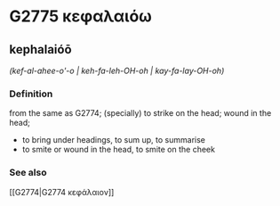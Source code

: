 # G2775 κεφαλαιόω

## kephalaióō

_(kef-al-ahee-o'-o | keh-fa-leh-OH-oh | kay-fa-lay-OH-oh)_

### Definition

from the same as G2774; (specially) to strike on the head; wound in the head; 

- to bring under headings, to sum up, to summarise
- to smite or wound in the head, to smite on the cheek

### See also

[[G2774|G2774 κεφάλαιον]]
